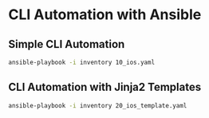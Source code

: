 # CLI Automation with Ansible

## Simple CLI Automation

```bash
ansible-playbook -i inventory 10_ios.yaml
```

## CLI Automation with Jinja2 Templates

```bash
ansible-playbook -i inventory 20_ios_template.yaml 
```